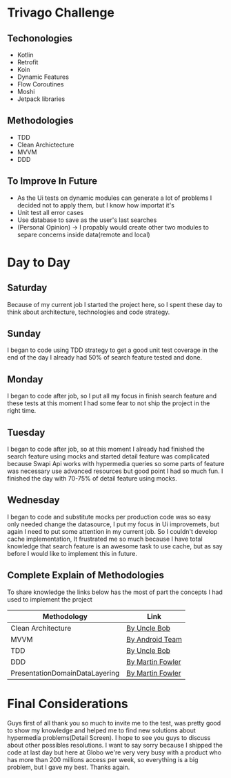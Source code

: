 # Trivago Challenge
## Techonologies

- Kotlin
- Retrofit
- Koin
- Dynamic Features
- Flow Coroutines
- Moshi
- Jetpack libraries

## Methodologies

- TDD
- Clean Archictecture
- MVVM
- DDD

## To Improve In Future

- As the Ui tests on dynamic modules can generate a lot of problems I decided not to apply them, but I know how importat it's
- Unit test all error cases
- Use database to save as the user's last searches
- (Personal Opinion) -> I propably would create other two modules to separe concerns inside data(remote and local)

# Day to Day

## Saturday
Because of my current job I started the project here, so I spent these day to think about architecture, technologies and code strategy.

## Sunday
I began to code using TDD strategy to get a good unit test coverage in the end of the day I already had 50% of search feature tested and done.


## Monday
I began to code after job, so I put all my focus in finish search feature and these tests at this moment I had some fear to not ship the project in the right time.

## Tuesday
I began to code after job, so at this moment I already had finished the search feature using mocks and started detail feature was complicated because Swapi Api works with hypermedia queries so some parts of feature was necessary use advanced resources but good point I had so much fun. I finished the day with 70-75% of detail feature using mocks.

## Wednesday
I began to code and substitute mocks per production code was so easy only needed change the datasource, I put my focus in Ui improvemets, but again I need to put some attention in my current job. So I couldn't develop cache implementation, It frustrated me so much because I have total knowledge that search feature is an awesome task to use cache, but as say before I would like to implement this in future.

## Complete Explain of Methodologies

To share knowledge the links below has the most of part the concepts I had used to implement the project

| Methodology | Link |
| ------ | ------ |
| Clean Architecture | [By Uncle Bob][PlDb] |
| MVVM | [By Android Team][PlGh] |
| TDD | [By Uncle Bob][PlGd] |
| DDD | [By Martin Fowler][PlOd] |
| PresentationDomainDataLayering | [By Martin Fowler][PlOe] |

# Final Considerations
Guys first of all thank you so much to invite me to the test, was pretty good to show my knowledge and helped me to find new solutions about hypermedia problems(Detail Screen). I hope to see you guys to discuss about other possibles resolutions. I want to say sorry because I shipped the code at last day but here at Globo we're very very busy with a product who has more than 200 millions access per week, so everything is a big problem, but I gave my best. Thanks again.


   [PlDb]: <https://blog.cleancoder.com/uncle-bob/2012/08/13/the-clean-architecture.html>
   [PlGh]: <https://developer.android.com/jetpack/guide?hl=pt-br>
   [PlGd]: <https://www.youtube.com/watch?v=qkblc5WRn-U>
   [PlOd]: <https://martinfowler.com/bliki/DomainDrivenDesign.html>
   [PlOe]: <https://martinfowler.com/bliki/PresentationDomainDataLayering.html>

